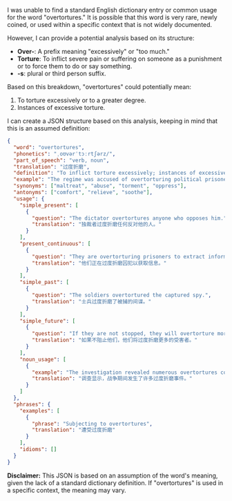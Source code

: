 I was unable to find a standard English dictionary entry or common usage for the word "overtortures." It is possible that this word is very rare, newly coined, or used within a specific context that is not widely documented.

However, I can provide a potential analysis based on its structure:

*   **Over-**: A prefix meaning "excessively" or "too much."
*   **Torture**: To inflict severe pain or suffering on someone as a punishment or to force them to do or say something.
*   **-s**: plural or third person suffix.

Based on this breakdown, "overtortures" could potentially mean:

1.  To torture excessively or to a greater degree.
2.  Instances of excessive torture.

I can create a JSON structure based on this analysis, keeping in mind that this is an assumed definition:

```json
{
  "word": "overtortures",
  "phonetics": "ˌoʊvərˈtɔːrtʃərz/",
  "part_of_speech": "verb, noun",
  "translation": "过度折磨",
  "definition": "To inflict torture excessively; instances of excessive torture.",
  "example": "The regime was accused of overtorturing political prisoners. / The report detailed numerous overtortures.",
  "synonyms": ["maltreat", "abuse", "torment", "oppress"],
  "antonyms": ["comfort", "relieve", "soothe"],
  "usage": {
    "simple_present": [
      {
        "question": "The dictator overtortures anyone who opposes him.",
        "translation": "独裁者过度折磨任何反对他的人。"
      }
    ],
    "present_continuous": [
      {
        "question": "They are overtorturing prisoners to extract information.",
        "translation": "他们正在过度折磨囚犯以获取信息。"
      }
    ],
    "simple_past": [
      {
        "question": "The soldiers overtortured the captured spy.",
        "translation": "士兵过度折磨了被捕的间谍。"
      }
    ],
    "simple_future": [
      {
        "question": "If they are not stopped, they will overtorture more victims.",
        "translation": "如果不阻止他们，他们将过度折磨更多的受害者。"
      }
    ],
    "noun_usage": [
      {
        "example": "The investigation revealed numerous overtortures committed during the war.",
        "translation": "调查显示，战争期间发生了许多过度折磨事件。"
      }
    ]
  },
  "phrases": {
    "examples": [
      {
        "phrase": "Subjecting to overtortures",
        "translation": "遭受过度折磨"
      }
    ],
    "idioms": []
  }
}
```

**Disclaimer:** This JSON is based on an assumption of the word's meaning, given the lack of a standard dictionary definition. If "overtortures" is used in a specific context, the meaning may vary.
 